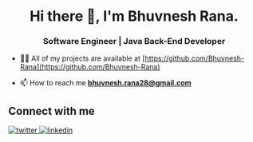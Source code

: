 <!--### Hi there 👋-->

<h1 align="center">Hi there 👋, I'm Bhuvnesh Rana.</h1> 
<h3 align="center">Software Engineer | Java Back-End Developer </h3>
<!--
<p align="left"> <img src="https://komarev.com/ghpvc/?username=Bhuvnesh-Rana&label=Profile%20views&color=0e75b6&style=flat" alt="Bhuvnesh-Rana" /> </p>
UI FOR PROFILE VIEW
-->

<!--
**Bhuvnesh-Rana/Bhuvnesh-Rana** is a ✨ _special_ ✨ repository because its `README.md` (this file) appears on your GitHub profile.

Here are some ideas to get you started:

- 🔭 I’m currently working on ...
- 🌱 I’m currently learning ...
- 👯 I’m looking to collaborate on ...
- 🤔 I’m looking for help with ...
- 💬 Ask me about ...
- 📫 How to reach me: ...
- 😄 Pronouns: ...
- ⚡ Fun fact: ...


- 🌱 I’m currently learning **Java Back-End Frameworks and Cloud**-->

- 👨‍💻 All of my projects are available at [https://github.com/Bhuvnesh-Rana](https://github.com/Bhuvnesh-Rana)

- 📫 How to reach me **bhuvnesh.rana28@gmail.com**

## Connect with me  
<div>
<a href="https://x.com/BhuvneshRana18" target="_blank"> 
<img src=https://img.shields.io/badge/twitter-%2300acee.svg?&style=for-the-badge&logo=twitter&logoColor=white alt=twitter style="margin-bottom: 5px;" />
</a>

<a href="https://www.linkedin.com/in/bhuvnesh-rana-3a0b521b4" target="_blank">
<img src=https://img.shields.io/badge/linkedin-%231E77B5.svg?&style=for-the-badge&logo=linkedin&logoColor=white alt=linkedin style="margin-bottom: 5px;" />
</a> 
</div>  


